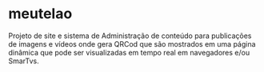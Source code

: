 # meutelao
Projeto de site e sistema de Administração de conteúdo para publicações de imagens e vídeos onde gera QRCod que são mostrados em uma página dinâmica que pode ser visualizadas em tempo real  em navegadores e/ou SmarTvs.
